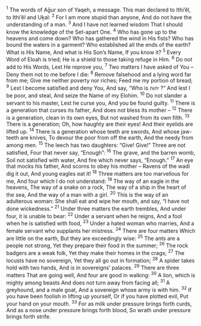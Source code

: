 <sup>1</sup> The words of Aḡur son of Yaqeh, a message. This man declared to Ithi’ĕl, to Ithi’ĕl and Uḵal:
<sup>2</sup> For I am more stupid than anyone, And do not have the understanding of a man.
<sup>3</sup> And I have not learned wisdom That I should know the knowledge of the Set-apart One.
<sup>4</sup> Who has gone up to the heavens and come down? Who has gathered the wind in His fists? Who has bound the waters in a garment? Who established all the ends of the earth? What is His Name, And what is His Son’s Name, If you know it?
<sup>5</sup> Every Word of Eloah is tried; He is a shield to those taking refuge in Him.
<sup>6</sup> Do not add to His Words, Lest He reprove you,
<sup>7</sup> Two matters I have asked of You – Deny them not to me before I die:
<sup>8</sup> Remove falsehood and a lying word far from me; Give me neither poverty nor riches; Feed me my portion of bread;
<sup>9</sup> Lest I become satisfied and deny You, And say, “Who is יהוה ?” And lest I be poor, and steal, And seize the Name of my Elohim.
<sup>10</sup> Do not slander a servant to his master, Lest he curse you, And you be found guilty.
<sup>11</sup> There is a generation that curses its father, And does not bless its mother –
<sup>12</sup> There is a generation, clean in its own eyes, But not washed from its own filth.
<sup>13</sup> There is a generation; Oh, how haughty are their eyes! And their eyelids are lifted up.
<sup>14</sup> There is a generation whose teeth are swords, And whose jaw-teeth are knives, To devour the poor from off the earth, And the needy from among men.
<sup>15</sup> The leech has two daughters: “Give! Give!” Three are not satisfied, Four that never say, “Enough”:
<sup>16</sup> The grave, and the barren womb, Soil not satisfied with water, And fire which never says, “Enough.”
<sup>17</sup> An eye that mocks his father, And scorns to obey his mother – Ravens of the wadi dig it out, And young eagles eat it!
<sup>18</sup> Three matters are too marvellous for me, And four which I do not understand:
<sup>19</sup> The way of an eagle in the heavens, The way of a snake on a rock, The way of a ship in the heart of the sea, And the way of a man with a girl.
<sup>20</sup> This is the way of an adulterous woman: She shall eat and wipe her mouth, and say, “I have not done wickedness.”
<sup>21</sup> Under three matters the earth trembles, And under four, it is unable to bear:
<sup>22</sup> Under a servant when he reigns, And a fool when he is satisfied with food,
<sup>23</sup> Under a hated woman who marries, And a female servant who supplants her mistress.
<sup>24</sup> There are four matters Which are little on the earth, But they are exceedingly wise:
<sup>25</sup> The ants are a people not strong, Yet they prepare their food in the summer;
<sup>26</sup> The rock badgers are a weak folk, Yet they make their homes in the crags;
<sup>27</sup> The locusts have no sovereign, Yet they all go out in formation;
<sup>28</sup> A spider takes hold with two hands, And is in sovereigns’ palaces.
<sup>29</sup> There are three matters That are going well, And four are good in walking:
<sup>30</sup> A lion, which is mighty among beasts And does not turn away from facing all;
<sup>31</sup> A greyhound, and a male goat, And a sovereign whose army is with him.
<sup>32</sup> If you have been foolish in lifting up yourself, Or if you have plotted evil, Put your hand on your mouth.
<sup>33</sup> For as milk under pressure brings forth curds, And as a nose under pressure brings forth blood, So wrath under pressure brings forth strife.
